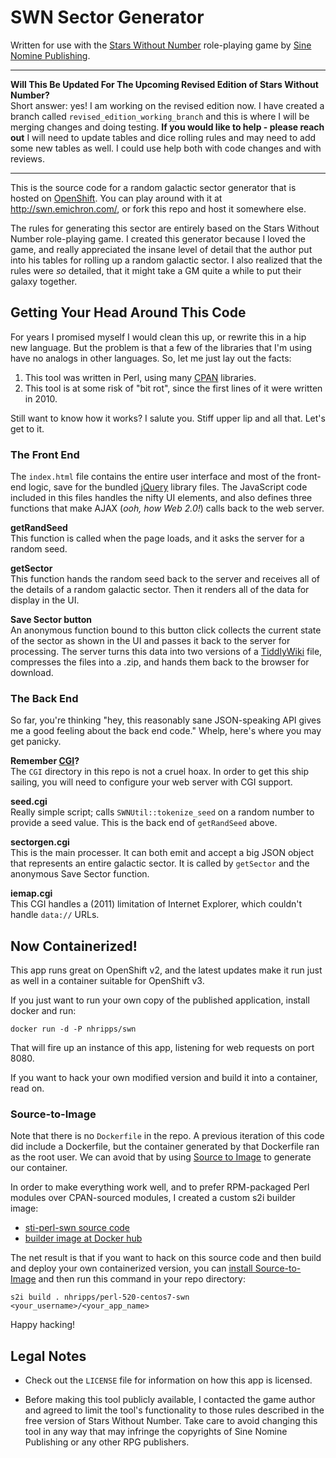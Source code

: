 # SWN Sector Generator
Written for use with the [Stars Without Number](http://www.sinenomine-pub.com/?page_id=395) role-playing game by [Sine Nomine Publishing](http://www.sinenomine-pub.com/).

- - -
**Will This Be Updated For The Upcoming Revised Edition of Stars Without Number?**  
Short answer: yes! I am working on the revised edition now. I have created a branch called `revised_edition_working_branch` and this is where I will be merging changes and doing testing. **If you would like to help - please reach out** I will need to update tables and dice rolling rules and may need to add some new tables as well. I could use help both with code changes and with reviews.
- - -

This is the source code for a random galactic sector generator that is hosted on [OpenShift](https://openshift.com). You can play around with it at http://swn.emichron.com/, or fork this repo and host it somewhere else.

The rules for generating this sector are entirely based on the Stars Without Number role-playing game. I created this generator because I loved the game, and really appreciated the insane level of detail that the author put into his tables for rolling up a random galactic sector. I also realized that the rules were _so_ detailed, that it might take a GM quite a while to put their galaxy together.

## Getting Your Head Around This Code

For years I promised myself I would clean this up, or rewrite this in a hip new language. But the problem is that a few of the libraries that I'm using have no analogs in other languages. So, let me just lay out the facts:

1. This tool was written in Perl, using many [CPAN](http://www.cpan.org/) libraries.
2. This tool is at some risk of "bit rot", since the first lines of it were written in 2010.

Still want to know how it works? I salute you. Stiff upper lip and all that. Let's get to it.

### The Front End
The `index.html` file contains the entire user interface and most of the front-end logic, save for the bundled [jQuery](http://jquery.com/) library files. The JavaScript code included in this files handles the nifty UI elements, and also defines three functions that make AJAX (_ooh, how Web 2.0!_) calls back to the web server.

**getRandSeed**  
This function is called when the page loads, and it asks the server for a random seed.

**getSector**  
This function hands the random seed back to the server and receives all of the details of a random galactic sector. Then it renders all of the data for display in the UI.

**Save Sector button**  
An anonymous function bound to this button click collects the current state of the sector as shown in the UI and passes it back to the server for processing. The server turns this data into two versions of a [TiddlyWiki](http://tiddlywiki.com/) file, compresses the files into a .zip, and hands them back to the browser for download.

### The Back End
So far, you're thinking "hey, this reasonably sane JSON-speaking API gives me a good feeling about the back end code." Whelp, here's where you may get panicky.

**Remember [CGI](http://en.wikipedia.org/wiki/Common_Gateway_Interface)?**  
The `CGI` directory in this repo is not a cruel hoax. In order to get this ship sailing, you will need to configure your web server with CGI support.

**seed.cgi**  
Really simple script; calls `SWNUtil::tokenize_seed` on a random number to provide a seed value. This is the back end of `getRandSeed` above.

**sectorgen.cgi**  
This is the main processer. It can both emit and accept a big JSON object that represents an entire galactic sector. It is called by `getSector` and the anonymous Save Sector function.  

**iemap.cgi**  
This CGI handles a (2011) limitation of Internet Explorer, which couldn't handle `data://` URLs.

## Now Containerized!
This app runs great on OpenShift v2, and the latest updates make it run just as well in a container suitable for OpenShift v3.

If you just want to run your own copy of the published application, install docker and run:

    docker run -d -P nhripps/swn

That will fire up an instance of this app, listening for web requests on port 8080.

If you want to hack your own modified version and build it into a container, read on.

### Source-to-Image
Note that there is no `Dockerfile` in the repo. A previous iteration of this code did include a Dockerfile, but the container generated by that Dockerfile ran as the root user. We can avoid that by using [Source to Image](https://github.com/openshift/source-to-image) to generate our container.

In order to make everything work well, and to prefer RPM-packaged Perl modules over CPAN-sourced modules, I created a custom s2i builder image:

* [sti-perl-swn source code](https://github.com/nhr/sti-perl-swn)
* [builder image at Docker hub](https://hub.docker.com/r/nhripps/perl-520-centos7-swn/)

The net result is that if you want to hack on this source code and then build and deploy your own containerized version, you can [install Source-to-Image](https://github.com/openshift/source-to-image#installation) and then run this command in your repo directory:

    s2i build . nhripps/perl-520-centos7-swn <your_username>/<your_app_name>

Happy hacking!

## Legal Notes

* Check out the `LICENSE` file for information on how this app is licensed.

* Before making this tool publicly available, I contacted the game author and agreed to limit the tool's functionality to those rules described in the free version of Stars Without Number. Take care to avoid changing this tool in any way that may infringe the copyrights of Sine Nomine Publishing or any other RPG publishers.
